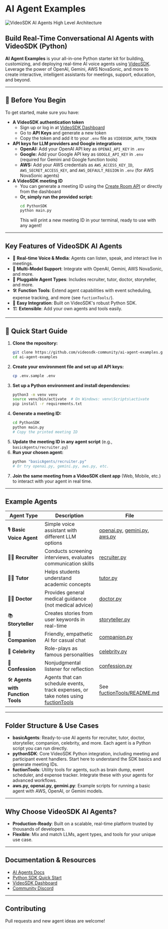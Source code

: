 # AI Agent Examples

![VideoSDK AI Agents High Level Architecture](https://cdn.videosdk.live/website-resources/docs-resources/ai_agents_high_level_diagram_compressed.png)

## Build Real-Time Conversational AI Agents with VideoSDK (Python)

**AI Agent Examples** is your all-in-one Python starter kit for building, customizing, and deploying real-time AI voice agents using [VideoSDK](https://videosdk.live/). Leverage the power of OpenAI, Gemini, AWS NovaSonic, and more to create interactive, intelligent assistants for meetings, support, education, and beyond.

---

## 🚀 Before You Begin

To get started, make sure you have:

- **A VideoSDK authentication token**
  - Sign up or log in at [VideoSDK Dashboard](https://app.videosdk.live/)
  - Go to **API Keys** and generate a new token
  - Copy the token and add it to your `.env` file as `VIDEOSDK_AUTH_TOKEN`
- **API keys for LLM providers and Google integrations**
  - **OpenAI:** Add your OpenAI API key as `OPENAI_API_KEY` in `.env`
  - **Google:** Add your Google API key as `GOOGLE_API_KEY` in `.env` (required for Gemini and Google function tools)
  - **AWS:** Add your AWS credentials as `AWS_ACCESS_KEY_ID`, `AWS_SECRET_ACCESS_KEY`, and `AWS_DEFAULT_REGION` in `.env` (for AWS NovaSonic agents)
- **A VideoSDK meeting ID**
  - You can generate a meeting ID using the [Create Room API](https://docs.videosdk.live/api-reference/rooms/create-room) or directly from the dashboard
  - **Or, simply run the provided script:**
    ```sh
    cd PythonSDK
    python main.py
    ```
    This will print a new meeting ID in your terminal, ready to use with any agent!

---

## Key Features of VideoSDK AI Agents

- 🎤 **Real-time Voice & Media**: Agents can listen, speak, and interact live in meetings.
- 🤖 **Multi-Model Support**: Integrate with OpenAI, Gemini, AWS NovaSonic, and more.
- 🧩 **Pluggable Agent Types**: Includes recruiter, tutor, doctor, storyteller, and more.
- 🛠️ **Function Tools**: Extend agent capabilities with event scheduling, expense tracking, and more (see `fuctionTools/`).
- 🔌 **Easy Integration**: Built on VideoSDK's robust Python SDK.
- 🏗️ **Extensible**: Add your own agents and tools easily.

---

## 🌟 Quick Start Guide

1. **Clone the repository:**
   ```sh
   git clone https://github.com/videosdk-community/ai-agent-examples.git
   cd ai-agent-examples
   ```
2. **Create your environment file and set up all API keys:**
   ```sh
   cp .env.sample .env
   ```
3. **Set up a Python environment and install dependencies:**
   ```sh
   python3 -m venv venv
   source venv/bin/activate  # On Windows: venv\Scripts\activate
   pip install -r requirements.txt
   ```
4. **Generate a meeting ID:**
   ```sh
   cd PythonSDK
   python main.py
   # Copy the printed meeting ID
   ```
5. **Update the meeting ID in any agent script** (e.g., `basicAgents/recruiter.py`)
6. **Run your chosen agent:**
   ```sh
   python "basicAgents/recruiter.py"
   # Or try openai.py, gemini.py, aws.py, etc.
   ```
7. **Join the same meeting from a VideoSDK client app** (Web, Mobile, etc.) to interact with your agent in real time.

---

## Example Agents

| Agent Type | Description | File |
|------------|-------------|------|
| 🎙️ **Basic Voice Agent** | Simple voice assistant with different LLM options | [openai.py](openai.py), [gemini.py](gemini.py), [aws.py](aws.py) |
| 👩‍💼 **Recruiter** | Conducts screening interviews, evaluates communication skills | [recruiter.py](basicAgents/recruiter.py) |
| 👨‍🏫 **Tutor** | Helps students understand academic concepts | [tutor.py](basicAgents/tutor.py) |
| 👨‍⚕️ **Doctor** | Provides general medical guidance (not medical advice) | [doctor.py](basicAgents/doctor.py) |
| 📚 **Storyteller** | Creates stories from user keywords in real-time | [storyteller.py](basicAgents/storyteller.py) |
| 👯 **Companion** | Friendly, empathetic AI for casual chat | [companion.py](basicAgents/companion.py) |
| 🌟 **Celebrity** | Role-plays as famous personalities | [celebrity.py](basicAgents/celebrity.py) |
| 🧘 **Confession** | Nonjudgmental listener for reflection | [confession.py](basicAgents/confession.py) |
| 🛠️ **Agents with Function Tools** | Agents that can schedule events, track expenses, or take notes using [fuctionTools](fuctionTools/) | See [fuctionTools/README.md](fuctionTools/README.md) |

---

## Folder Structure & Use Cases

- **basicAgents**: Ready-to-use AI agents for recruiter, tutor, doctor, storyteller, companion, celebrity, and more. Each agent is a Python script you can run directly.
- **pythonSDK**: Core VideoSDK Python integration, including meeting and participant event handlers. Start here to understand the SDK basics and generate meeting IDs.
- **fuctionTools**: Utility tools for agents, such as brain dump, event scheduler, and expense tracker. Integrate these with your agents for advanced workflows.
- **aws.py, openai.py, gemini.py**: Example scripts for running a basic agent with AWS, OpenAI, or Gemini models.

---

## Why Choose VideoSDK AI Agents?

- **Production-Ready**: Built on a scalable, real-time platform trusted by thousands of developers.
- **Flexible**: Mix and match LLMs, agent types, and tools for your unique use case.

---

## Documentation & Resources
- [AI Agents Docs](https://docs.videosdk.live/ai_agents/introduction)
- [Python SDK Quick Start](https://docs.videosdk.live/python/guide/quick-start/audio-video)
- [VideoSDK Dashboard](https://app.videosdk.live/)
- [Community Discord](https://discord.gg/Gpmj6eCq5u)

---

## Contributing
Pull requests and new agent ideas are welcome!

